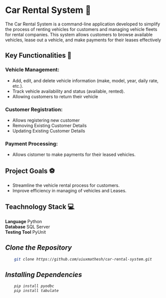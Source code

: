 # Car Rental System 🚗

The Car Rental System is a command-line application developed to simplify the process of renting vehicles for customers and managing vehicle fleets for rental companies. This system allows customers to browse available vehicles, lease out a vehicle, and make payments for their leases effectively

## Key Functionalities 🔑

### Vehicle Management:

- Add, edit, and delete vehicle information (make, model, year, daily rate, etc.).
- Track vehicle availability and status (available, rented).
- Allowing customers to return their vehicle

### Customer Registration:

- Allows registering new customer
- Removing Existing Customer Details
- Updating Existing Customer Details

### Payment Processing:

- Allows cistomer to make payments for their leased vehicles.

## Project Goals ⚽

- Streamline the vehicle rental process for customers.
- Improve efficiency in managing of vehicles and Leases.

## Teachnology Stack 💻
**Language**  Python <br> 
**Database** SQL Server <br>
**Testing Tool** PyUnit


## <i>Clone the Repository<i>
```bash
    git clone https://github.com/uiuxmathesh/car-rental-system.git
```

## <i>Installing Dependencies<i>
```bash
    pip install pyodbc
    pip install tabulate
```

